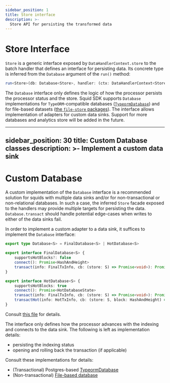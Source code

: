 ```yaml
---
sidebar_position: 1
title: Store interface
description: >-
  Store API for persisting the transformed data
---
```


# Store Interface

`Store` is a generic interface exposed by `DataHandlerContext.store` to the batch handler that defines an interface for persisting data. Its concrete type is inferred from the `Database` argument of the `run()` method:

```typescript
run<Store>(db: Database<Store>, handler: (ctx: DataHandlerContext<Store, F extends FieldSelection>) => Promise<void>): void
```

The `Database` interface only defines the logic of how the processor persists the processor status and the store. Squid SDK supports `Database` implementations for `TypeORM`-compatible databases ([`TypeormDatabase`](/store/postgres/typeorm-store)) and for file-based datasets ([the `file-store` packages](/store/file-store)). The interface allows implementation of adapters for custom data sinks. Support for more databases and analytics store will be added in the future.

---
sidebar_position: 30
title: Custom Database classes
description: >-
  Implement a custom data sink
---

# Custom Database

A custom implementation of the `Database` interface is a recommended solution for squids with multiple data sinks and/or for non-transactional or non-relational databases. In such a case, the inferred `Store` facade exposed to the handlers may provide multiple targets for persisting the data. `Database.transact` should handle potential edge-cases when writes to either of the data sinks fail.

In order to implement a custom adapter to a data sink, it suffices to implement the `Database` interface:

```ts
export type Database<S> = FinalDatabase<S> | HotDatabase<S>

export interface FinalDatabase<S> {
    supportsHotBlocks?: false
    connect(): Promise<HashAndHeight>
    transact(info: FinalTxInfo, cb: (store: S) => Promise<void>): Promise<void>
}

export interface HotDatabase<S> {
    supportsHotBlocks: true
    connect(): Promise<HotDatabaseState>
    transact(info: FinalTxInfo, cb: (store: S) => Promise<void>): Promise<void>
    transactHot(info: HotTxInfo, cb: (store: S, block: HashAndHeight) => Promise<void>): Promise<void>
}
```
Consult [this file](https://github.com/subsquid/squid-sdk/blob/master/util/util-internal-processor-tools/src/database.ts) for details.

The interface only defines how the processor advances with the indexing and connects to the data sink. The following is left as implementation details:
- persisting the indexing status
- opening and rolling back the transaction (if applicable)

Consult these implementations for details:
- (Transactional) Postgres-based [TypeormDatabase](https://github.com/subsquid/squid-sdk/blob/master/typeorm/typeorm-store/src/database.ts)
- (Non-transactional) [File-based database](https://github.com/subsquid/squid-csv-store/blob/main/src/database.ts)

